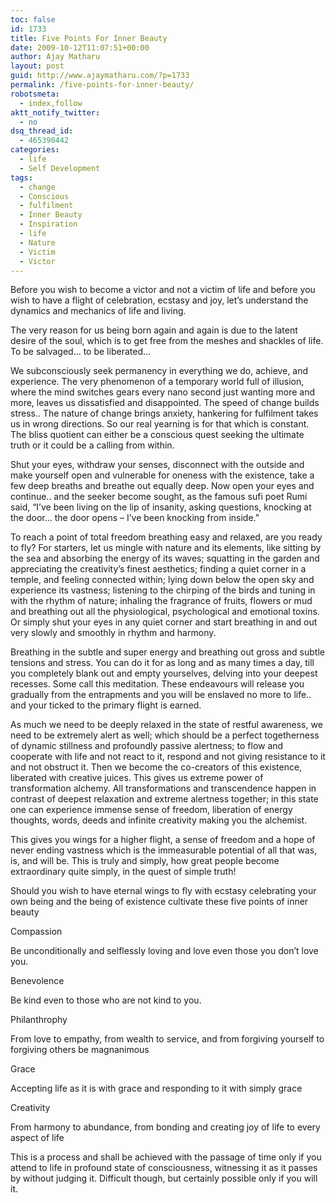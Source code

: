 ```yaml
---
toc: false
id: 1733
title: Five Points For Inner Beauty
date: 2009-10-12T11:07:51+00:00
author: Ajay Matharu
layout: post
guid: http://www.ajaymatharu.com/?p=1733
permalink: /five-points-for-inner-beauty/
robotsmeta:
  - index,follow
aktt_notify_twitter:
  - no
dsq_thread_id:
  - 465390442
categories:
  - life
  - Self Development
tags:
  - change
  - Conscious
  - fulfilment
  - Inner Beauty
  - Inspiration
  - life
  - Nature
  - Victim
  - Victor
---
```

Before you wish to become a victor and not a victim of life and before you wish to have a flight of celebration, ecstasy and joy, let&#8217;s understand the dynamics and mechanics of life and living.

The very reason for us being born again and again is due to the latent desire of the soul, which is to get free from the meshes and shackles of life. To be salvaged&#8230; to be liberated&#8230;

We subconsciously seek permanency in everything we do, achieve, and experience. The very phenomenon of a temporary world full of illusion, where the mind switches gears every nano second just wanting more and more, leaves us dissatisfied and disappointed. The speed of change builds stress.. The nature of change brings anxiety, hankering for fulfilment takes us in wrong directions. So our real yearning is for that which is constant. The bliss quotient can either be a conscious quest seeking the ultimate truth or it could be a calling from within.

Shut your eyes, withdraw your senses, disconnect with the outside and make yourself open and vulnerable for oneness with the existence, take a few deep breaths and breathe out equally deep. Now open your eyes and continue.. and the seeker become sought, as the famous sufi poet Rumi said, &#8220;I&#8217;ve been living on the lip of insanity, asking questions, knocking at the door&#8230; the door opens &#8211; I&#8217;ve been knocking from inside.&#8221;

To reach a point of total freedom breathing easy and relaxed, are you ready to fly? For starters, let us mingle with nature and its elements, like sitting by the sea and absorbing the energy of its waves; squatting in the garden and appreciating the creativity&#8217;s finest aesthetics; finding a quiet corner in a temple, and feeling connected within; lying down below the open sky and experience its vastness; listening to the chirping of the birds and tuning in with the rhythm of nature; inhaling the fragrance of fruits, flowers or mud and breathing out all the physiological, psychological and emotional toxins. Or simply shut your eyes in any quiet corner and start breathing in and out very slowly and smoothly in rhythm and harmony.

Breathing in the subtle and super energy and breathing out gross and subtle tensions and stress. You can do it for as long and as many times a day, till you completely blank out and empty yourselves, delving into your deepest recesses. Some call this meditation. These endeavours will release you gradually from the entrapments and you will be enslaved no more to life.. and your ticked to the primary flight is earned.

As much we need to be deeply relaxed in the state of restful awareness, we need to be extremely alert as well; which should be a perfect togetherness of dynamic stillness and profoundly passive alertness; to flow and cooperate with life and not react to it, respond and not giving resistance to it and not obstruct it. Then we become the co-creators of this existence, liberated with creative juices. This gives us extreme power of transformation alchemy. All transformations and transcendence happen in contrast of deepest relaxation and extreme alertness together; in this state one can experience immense sense of freedom, liberation of energy thoughts, words, deeds and infinite creativity making you the alchemist.

This gives you wings for a higher flight, a sense of freedom and a hope of never ending vastness which is the immeasurable potential of all that was, is, and will be. This is truly and simply, how great people become extraordinary quite simply, in the quest of simple truth!

Should you wish to have eternal wings to fly with ecstasy celebrating your own being and the being of existence cultivate these five points of inner beauty

Compassion
  
Be unconditionally and selflessly loving and love even those you don&#8217;t love you.

Benevolence
  
Be kind even to those who are not kind to you.

Philanthrophy
  
From love to empathy, from wealth to service, and from forgiving yourself to forgiving others be magnanimous

Grace
  
Accepting life as it is with grace and responding to it with simply grace

Creativity
  
From harmony to abundance, from bonding and creating joy of life to every aspect of life

This is a process and shall be achieved with the passage of time only if you attend to life in profound state of consciousness, witnessing it as it passes by without judging it. Difficult though, but certainly possible only if you will it.
